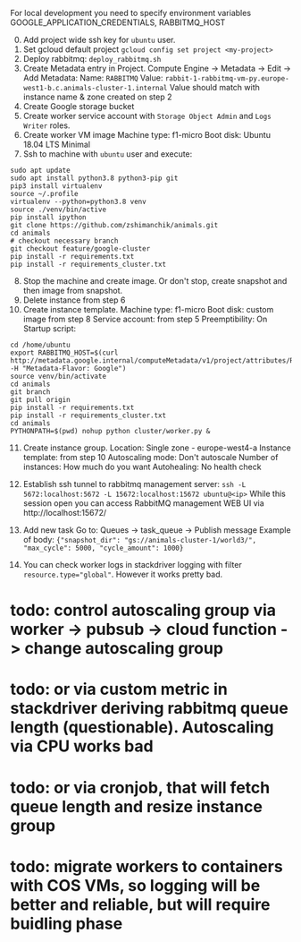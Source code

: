 
For local development you need to specify environment variables GOOGLE_APPLICATION_CREDENTIALS, RABBITMQ_HOST


0. Add project wide ssh key for `ubuntu` user.
1. Set gcloud default project `gcloud config set project <my-project>`
2. Deploy rabbitmq: `deploy_rabbitmq.sh`
3. Create Metadata entry in Project. Compute Engine -> Metadata -> Edit -> Add
Metadata:
    Name: `RABBITMQ`
    Value: `rabbit-1-rabbitmq-vm-py.europe-west1-b.c.animals-cluster-1.internal`
Value should match with instance name & zone created on step 2
4. Create Google storage bucket
5. Create worker service account with `Storage Object Admin` and `Logs Writer` roles.
6. Create worker VM image
Machine type: f1-micro
Boot disk: Ubuntu 18.04 LTS Minimal
7. Ssh to machine with `ubuntu` user and execute:
```
sudo apt update
sudo apt install python3.8 python3-pip git
pip3 install virtualenv
source ~/.profile
virtualenv --python=python3.8 venv
source ./venv/bin/active
pip install ipython
git clone https://github.com/zshimanchik/animals.git
cd animals
# checkout necessary branch
git checkout feature/google-cluster
pip install -r requirements.txt
pip install -r requirements_cluster.txt
```

8. Stop the machine and create image. Or don't stop, create snapshot and then image from snapshot.
9. Delete instance from step 6
10. Create instance template.
Machine type: f1-micro
Boot disk: custom image from step 8
Service account: from step 5
Preemptibility: On
Startup script:
```
cd /home/ubuntu
export RABBITMQ_HOST=$(curl http://metadata.google.internal/computeMetadata/v1/project/attributes/RABBITMQ_HOST  -H "Metadata-Flavor: Google")
source venv/bin/activate
cd animals
git branch
git pull origin
pip install -r requirements.txt
pip install -r requirements_cluster.txt
cd animals
PYTHONPATH=$(pwd) nohup python cluster/worker.py &
```

11. Create instance group.
Location: Single zone - europe-west4-a
Instance template: from step 10
Autoscaling mode: Don't autoscale
Number of instances: How much do you want
Autohealing: No health check 

12. Establish ssh tunnel to rabbitmq management server: `ssh -L 5672:localhost:5672 -L 15672:localhost:15672 ubuntu@<ip>`
While this session open you can access RabbitMQ management WEB UI via http://localhost:15672/

13. Add new task 
Go to: Queues -> task_queue -> Publish message
Example of body:
`{"snapshot_dir": "gs://animals-cluster-1/world3/", "max_cycle": 5000, "cycle_amount": 1000}`

14. You can check worker logs in stackdriver logging with filter `resource.type="global"`. However it works pretty bad.


# todo: control autoscaling group via worker -> pubsub -> cloud function -> change autoscaling group
# todo: or via custom metric in stackdriver deriving rabbitmq queue length (questionable). Autoscaling via CPU works bad
# todo: or via cronjob, that will fetch queue length and resize instance group
# todo: migrate workers to containers with COS VMs, so logging will be better and reliable, but will require buidling phase
